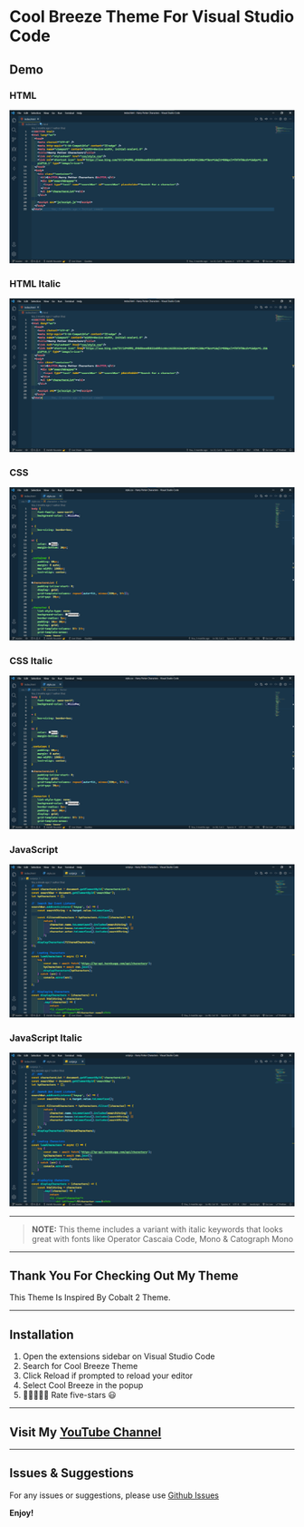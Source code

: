 # Cool Breeze Theme For Visual Studio Code

## Demo

### HTML
![HTML Demo](images/html-demo.png)

### HTML Italic
![HTML Italic Demo](images/html-italic-demo.png)

### CSS
![CSS Demo](images/css-demo.png)

### CSS Italic
![CSS Italic Demo](images/css-italic-demo.png)

### JavaScript
![JS Demo](images/js-demo.png)

### JavaScript Italic
![JS Italic Demo](images/js-italic-demo.png)

---

> **NOTE:** This theme includes a variant with italic keywords that looks great with fonts like Operator Cascaia Code, Mono & Catograph Mono

---

## Thank You For Checking Out My Theme
This Theme Is Inspired By Cobalt 2 Theme.

---

## Installation
1. Open the extensions sidebar on Visual Studio Code
2. Search for Cool Breeze Theme
3. Click Reload if prompted to reload your editor
4. Select Cool Breeze in the popup
5. 🌟🌟🌟🌟🌟 Rate five-stars 😃

---

## Visit My [YouTube Channel](https://youtube.com/channel/UCD313aBTrexHU9JrkqypCsA)

---

## Issues & Suggestions
For any issues or suggestions, please use [Github Issues](https://github.com/AshAll-Rounder/cool-breeze/issues)

**Enjoy!**